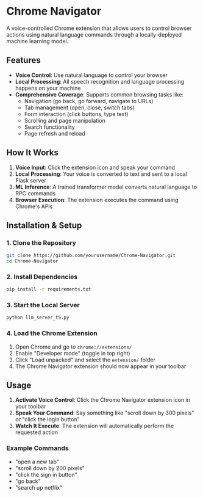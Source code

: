 # Chrome Navigator

A voice-controlled Chrome extension that allows users to control browser actions using natural language commands through a locally-deployed machine learning model.

## Features

- **Voice Control**: Use natural language to control your browser
- **Local Processing**: All speech recognition and language processing happens on your machine
- **Comprehensive Coverage**: Supports common browsing tasks like:
  - Navigation (go back, go forward, navigate to URLs)
  - Tab management (open, close, switch tabs)
  - Form interaction (click buttons, type text)
  - Scrolling and page manipulation
  - Search functionality
  - Page refresh and reload

## How It Works

1. **Voice Input**: Click the extension icon and speak your command
2. **Local Processing**: Your voice is converted to text and sent to a local Flask server
3. **ML Inference**: A trained transformer model converts natural language to RPC commands
4. **Browser Execution**: The extension executes the command using Chrome's APIs

## Installation & Setup


### 1. Clone the Repository

```bash
git clone https://github.com/yourusername/Chrome-Navigator.git
cd Chrome-Navigator
```

### 2. Install Dependencies

```bash
pip install -r requirements.txt
```

### 3. Start the Local Server

```bash
python llm_server_t5.py
```

### 4. Load the Chrome Extension

1. Open Chrome and go to `chrome://extensions/`
2. Enable "Developer mode" (toggle in top right)
3. Click "Load unpacked" and select the `extension/` folder
4. The Chrome Navigator extension should now appear in your toolbar

## Usage

1. **Activate Voice Control**: Click the Chrome Navigator extension icon in your toolbar
2. **Speak Your Command**: Say something like "scroll down by 300 pixels" or "click the login button"
3. **Watch It Execute**: The extension will automatically perform the requested action

### Example Commands

- "open a new tab"
- "scroll down by 200 pixels"
- "click the sign in button"
- "go back"
- "search up netflix"


